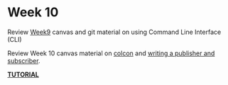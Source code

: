 Week 10
=========================

Review [Week9](../week09/TUTORIAL.md) canvas and git material on using Command Line Interface (CLI) 

Review Week 10 canvas material on [colcon](https://docs.ros.org/en/humble/Tutorials/Beginner-Client-Libraries/Colcon-Tutorial.html) and [writing a publisher and subscriber](https://docs.ros.org/en/humble/Tutorials/Beginner-Client-Libraries/Writing-A-Simple-Cpp-Publisher-And-Subscriber.html).

**[TUTORIAL](./TUTORIAL.md)**
